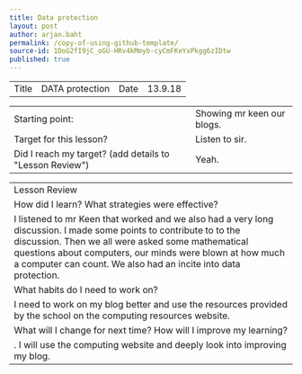 ```yaml
---
title: Data protection
layout: post
author: arjan.baht
permalink: /copy-of-using-github-template/
source-id: 1DoG2fI9jC_oGU-HRv4kMmyb-cyCmFKeYxPkgg6zIDtw
published: true
---
```

<table>
  <tr>
    <td>Title</td>
    <td>DATA protection</td>
    <td>Date</td>
    <td>13.9.18</td>
  </tr>
</table>


<table>
  <tr>
    <td>Starting point:</td>
    <td>Showing mr keen our blogs.</td>
  </tr>
  <tr>
    <td>Target for this lesson?</td>
    <td>Listen to sir.</td>
  </tr>
  <tr>
    <td>Did I reach my target? 
(add details to "Lesson Review")</td>
    <td>Yeah.</td>
  </tr>
</table>


<table>
  <tr>
    <td>Lesson Review</td>
  </tr>
  <tr>
    <td>How did I learn? What strategies were effective? </td>
  </tr>
  <tr>
    <td>I listened to mr Keen that worked and we also had a very long discussion. I made some points to contribute to to the discussion. Then we all were asked some mathematical questions about computers, our minds were blown at how much a computer can count. We also had an incite into data protection.
</td>
  </tr>
  <tr>
    <td>What habits do I need to work on?</td>
  </tr>
  <tr>
    <td>I need to work on my blog better and use the resources provided by the school on the computing resources website. </td>
  </tr>
  <tr>
    <td>What will I change for next time? How will I improve my learning?</td>
  </tr>
  <tr>
    <td>. I will use the computing website and deeply look into improving my blog.
</td>
  </tr>
</table>


